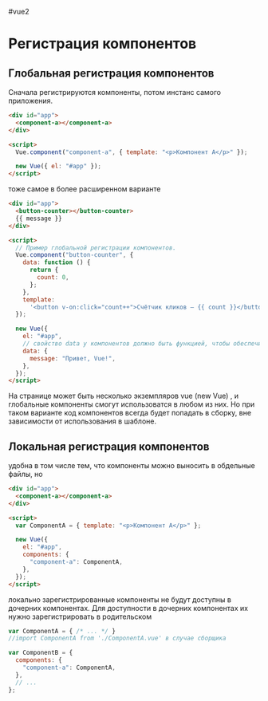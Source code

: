 #vue2
# Регистрация компонентов

## Глобальная регистрация компонентов

Сначала регистрируются компоненты, потом инстанс самого приложения.

```html
<div id="app">
  <component-a></component-a>
</div>

<script>
  Vue.component("component-a", { template: "<p>Компонент А</p>" });

  new Vue({ el: "#app" });
</script>
```

тоже самое в более расширенном варианте

```html
<div id="app">
  <button-counter></button-counter>
  {{ message }}
</div>

<script>
  // Пример глобальной регистрации компонентов.
  Vue.component("button-counter", {
    data: function () {
      return {
        count: 0,
      };
    },
    template:
      '<button v-on:click="count++">Счётчик кликов — {{ count }}</button>',
  });

  new Vue({
    el: "#app",
    // свойство data у компонентов должно быть функцией, чтобы обеспечить независимую работу разных экземпляров одного компонента на странице.
    data: {
      message: "Привет, Vue!",
    },
  });
</script>
```

На странице может быть несколько экземпляров vue (new Vue) , и глобальные компоненты смогут использоватся в любом из них.
Но при таком варианте код компонентов всегда будет попадать в сборку, вне зависимости от использования в шаблоне.

## Локальная регистрация компонентов

удобна в том числе тем, что компоненты можно выносить в обдельные файлы, но

```html
<div id="app">
  <component-a></component-a>
</div>

<script>
  var ComponentA = { template: "<p>Компонент A</p>" };

  new Vue({
    el: "#app",
    components: {
      "component-a": ComponentA,
    },
  });
</script>
```

локально зарегистрированные компоненты не будут доступны в дочерних компонентах. Для доступности в дочерних компонентах
их нужно зарегистрировать в родительском

```js
var ComponentA = { /* ... */ }
//import ComponentA from './ComponentA.vue' в случае сборщика

var ComponentB = {
  components: {
    "component-a": ComponentA,
  },
  // ...
};
```
